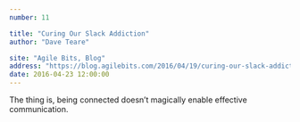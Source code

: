 ```yaml
---
number: 11

title: "Curing Our Slack Addiction"
author: "Dave Teare"

site: "Agile Bits, Blog"
address: "https://blog.agilebits.com/2016/04/19/curing-our-slack-addiction/"
date: 2016-04-23 12:00:00
---
```


The thing is, being connected doesn’t magically enable effective communication.

